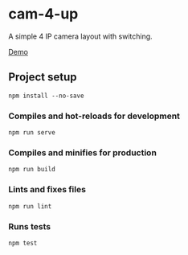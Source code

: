 # cam-4-up

A simple 4 IP camera layout with switching.

[Demo](https://dvuckovic.com/cam-4-up/)

## Project setup

```
npm install --no-save
```

### Compiles and hot-reloads for development

```
npm run serve
```

### Compiles and minifies for production

```
npm run build
```

### Lints and fixes files

```
npm run lint
```

### Runs tests
```
npm test
```
